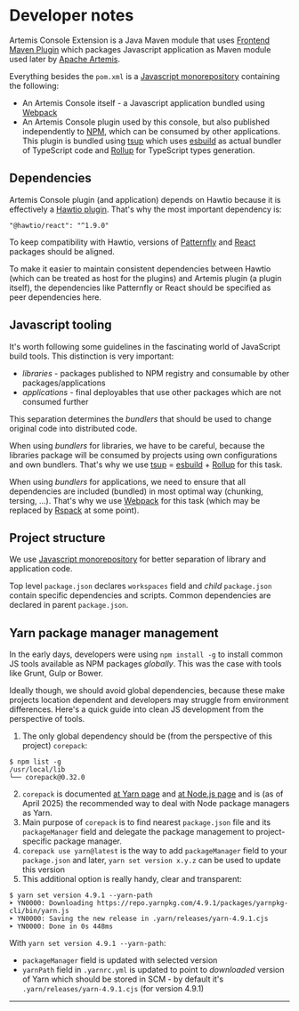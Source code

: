 # Developer notes

Artemis Console Extension is a Java Maven module that uses [Frontend Maven Plugin][1] which packages Javascript application as Maven module used later by [Apache Artemis][2].

Everything besides the `pom.xml` is a [Javascript monorepository][3] containing the following:

* An Artemis Console itself - a Javascript application bundled using [Webpack][4]
* An Artemis Console plugin used by this console, but also published independently to [NPM][5], which can be consumed by other applications. This plugin is bundled using [tsup][6] which uses [esbuild][7] as actual bundler of TypeScript code and [Rollup][8] for TypeScript types generation.

## Dependencies

Artemis Console plugin (and application) depends on Hawtio because it is effectively a [Hawtio plugin][9]. That's why the most important dependency is:

    "@hawtio/react": "^1.9.0"

To keep compatibility with Hawtio, versions of [Patternfly][10] and [React][11] packages should be aligned.

To make it easier to maintain consistent dependencies between Hawtio (which can be treated as host for the plugins) and Artemis plugin (a plugin itself), the dependencies like Patternfly or React should be specified as peer dependencies here.

## Javascript tooling

It's worth following some guidelines in the fascinating world of JavaScript build tools. This distinction is very important:

* _libraries_ - packages published to NPM registry and consumable by other packages/applications
* _applications_ - final deployables that use other packages which are not consumed further

This separation determines the _bundlers_ that should be used to change original code into distributed code.

When using _bundlers_ for libraries, we have to be careful, because the libraries package will be consumed by projects using own configurations and own bundlers. That's why we use [tsup][6] = [esbuild][7] + [Rollup][8] for this task.

When using _bundlers_ for applications, we need to ensure that all dependencies are included (bundled) in most optimal way (chunking, tersing, ...). That's why we use [Webpack][4] for this task (which may be replaced by [Rspack][12] at some point).

## Project structure

We use [Javascript monorepository][3] for better separation of library and application code.

Top level `package.json` declares `workspaces` field and _child_ `package.json` contain specific dependencies and scripts. Common dependencies are declared in parent `package.json`.

## Yarn package manager management

In the early days, developers were using `npm install -g` to install common JS tools available as NPM packages _globally_. This was the case with tools like Grunt, Gulp or Bower.

Ideally though, we should avoid global dependencies, because these make projects location dependent and developers may struggle from environment differences. Here's a quick guide into clean JS development from the perspective of tools.

1. The only global dependency should be (from the perspective of this project) `corepack`:
```console
$ npm list -g
/usr/local/lib
└── corepack@0.32.0
```
2. `corepack` is documented [at Yarn page][13] and [at Node.js page][14] and is (as of April 2025) the recommended way to deal with Node package managers as Yarn.
3. Main purpose of `corepack` is to find nearest `package.json` file and its `packageManager` field and delegate the package management to project-specific package manager.
4. `corepack use yarn@latest` is the way to add `packageManager` field to your `package.json` and later, `yarn set version x.y.z` can be used to update this version
5. This additional option is really handy, clear and transparent:
```console
$ yarn set version 4.9.1 --yarn-path
➤ YN0000: Downloading https://repo.yarnpkg.com/4.9.1/packages/yarnpkg-cli/bin/yarn.js
➤ YN0000: Saving the new release in .yarn/releases/yarn-4.9.1.cjs
➤ YN0000: Done in 0s 448ms
```

With `yarn set version 4.9.1 --yarn-path`:
* `packageManager` field is updated with selected version
* `yarnPath` field in `.yarnrc.yml` is updated to point to _downloaded_ version of Yarn which should be stored in SCM - by default it's `.yarn/releases/yarn-4.9.1.cjs` (for version 4.9.1)

----
[1]: https://github.com/eirslett/frontend-maven-plugin
[2]: https://activemq.apache.org/components/artemis
[3]: https://yarnpkg.com/features/workspaces
[4]: https://webpack.js.org/
[5]: https://www.npmjs.com/
[6]: https://tsup.egoist.dev/
[7]: https://github.com/evanw/esbuild
[8]: https://rollupjs.org/
[9]: https://hawt.io/docs/plugins.html
[10]: https://v5-archive.patternfly.org/
[11]: https://react.dev/
[12]: https://rspack.dev/
[13]: https://yarnpkg.com/corepack
[14]: https://github.com/nodejs/corepack
